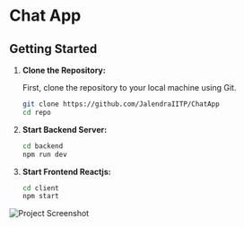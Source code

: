 # Chat App

## Getting Started

1. **Clone the Repository:**

   First, clone the repository to your local machine using Git.

   ```sh
   git clone https://github.com/JalendraIITP/ChatApp
   cd repo
2. **Start Backend Server:**
   ```sh
   cd backend
   npm run dev
3. **Start Frontend Reactjs:**
   ```sh
   cd client
   npm start
![Project Screenshot](https://github.com/JalendraIITP/Next-Word-Predictor/blob/master/Next_Word_Predictor.jpg)
